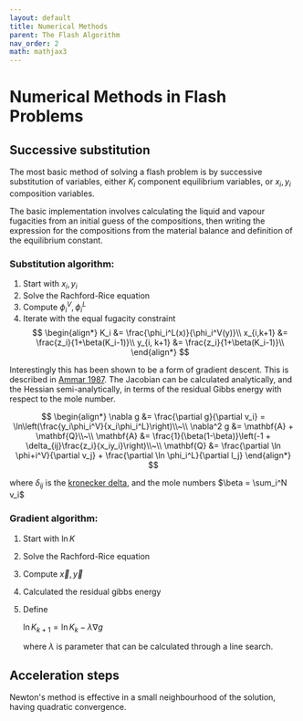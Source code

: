 ```yaml
---
layout: default
title: Numerical Methods 
parent: The Flash Algorithm
nav_order: 2
math: mathjax3
---
```


# Numerical Methods in Flash Problems

## Successive substitution
The most basic method of solving a flash problem is by successive substitution of variables, either $K_i$ component equilibrium variables, or $x_i, y_i$ composition variables.

The basic implementation involves calculating the liquid and vapour fugacities from an initial guess of the compositions, then writing the expression for the compositions from the material balance and definition of the equilibrium constant.

### Substitution algorithm:
1.  Start with $x_i, y_i$
2.  Solve the Rachford-Rice equation
3.  Compute $\phi^V_i, \phi^L_i$
4.  Iterate with the equal fugacity constraint
    $$
    \begin{align*}
    K_i &= \frac{\phi_i^L(x)}{\phi_i^V(y)}\\
    x_{i,k+1} &= \frac{z_i}{1+\beta(K_i-1)}\\
    y_{i, k+1} &= \frac{z_i}{1+\beta(K_i-1)}\\
    \end{align*}
    $$

Interestingly this has been shown to be a form of gradient descent. This is described in [Ammar 1987](https://doi.org/10.1002/aic.690330606). The Jacobian can be calculated analytically, and the Hessian semi-analytically, in terms of the residual Gibbs energy with respect to the mole number.

$$
\begin{align*}
\nabla g &= \frac{\partial g}{\partial v_i} = \ln\left(\frac{y_i\phi_i^V}{x_i\phi_i^L}\right)\\~\\
\nabla^2 g &= \mathbf{A} + \mathbf{Q}\\~\\
\mathbf{A} &= \frac{1}{\beta(1-\beta)}\left(-1 + \delta_{ij}\frac{z_i}{x_iy_i}\right)\\~\\
\mathbf{Q} &= \frac{\partial \ln \phi+i^V}{\partial v_j} + \frac{\partial \ln \phi_i^L}{\partial l_j}
\end{align*}
$$

where $\delta_{ij}$ is the [kronecker delta](https://en.wikipedia.org/wiki/Kronecker_delta), and the mole numbers $\beta = \sum_i^N v_i$

### Gradient algorithm:


1.  Start with $\ln K$
2.  Solve the Rachford-Rice equation
3. Compute $\vec{x}, \vec{y}$
4.  Calculated the residual gibbs energy
5.  Define 

    $\ln K_{k+1} = \ln K_k - \lambda \nabla g$
    
    where $\lambda$ is parameter that can be calculated through a line search.



## Acceleration steps

Newton's method is effective in a small neighbourhood of the solution, having quadratic convergence. 

